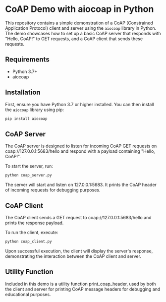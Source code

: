 # CoAP Demo with aiocoap in Python

This repository contains a simple demonstration of a CoAP (Constrained Application Protocol) client and server using the `aiocoap` library in Python. The demo showcases how to set up a basic CoAP server that responds with "Hello, CoAP!" to GET requests, and a CoAP client that sends these requests.

## Requirements

- Python 3.7+
- aiocoap

## Installation

First, ensure you have Python 3.7 or higher installed. You can then install the `aiocoap` library using pip:

```bash
pip install aiocoap
```

## CoAP Server
The CoAP server is designed to listen for incoming CoAP GET requests on coap://127.0.0.1:5683/hello and respond with a payload containing "Hello, CoAP!".

To start the server, run:

```bash
python coap_server.py
```

The server will start and listen on 127.0.0.1:5683. It prints the CoAP header of incoming requests for debugging purposes.

## CoAP Client
The CoAP client sends a GET request to coap://127.0.0.1:5683/hello and prints the response payload.

To run the client, execute:

```bash
python coap_client.py
```
Upon successful execution, the client will display the server's response, demonstrating the interaction between the CoAP client and server.

## Utility Function
Included in this demo is a utility function print_coap_header, used by both the client and server for printing CoAP message headers for debugging and educational purposes.


